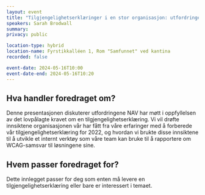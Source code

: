 ```yaml
---
layout: event
title: "Tilgjengelighetserklæringer i en stor organisasjon: utfordringer og muligheter"
speakers: Sarah Brodwall
summary: 
privacy: public

location-type: hybrid
location-name: Fyrstikkalléen 1, Rom "Samfunnet" ved kantina
recorded: false

event-date: 2024-05-16T10:00
event-date-end: 2024-05-16T10:20
---
```

## Hva handler foredraget om?
Denne presentasjonen diskuterer utfordringene NAV har møtt i oppfyllelsen av det lovpålagte kravet om en tilgjengelighetserklæring. Vi vil drøfte innsiktene organisasjonen vår har fått fra våre erfaringer med å forberede vår tilgjengelighetserklæring for 2022, og hvordan vi brukte disse innsiktene til å utvikle et internt verktøy som våre team kan bruke til å rapportere om WCAG-samsvar til løsningene sine.

## Hvem passer foredraget for?
Dette innlegget passer for deg som enten må levere en tilgjengelighetserklæring eller bare er interessert i temaet.
